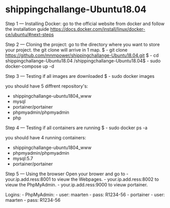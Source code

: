 # shippingchallange-Ubuntu18.04

Step 1 — Installing Docker:
    go to the official website from docker and follow the installation guide
    https://docs.docker.com/install/linux/docker-ce/ubuntu/#next-steps
    
Step 2 — Cloning the project:
    go to the directory where you want to store your project. the git clone will arrive in 1 map.
    $ - git clone https://github.com/mnmpower/shippingchallange-Ubuntu18.04.git
    $ - cd shippingchallange-Ubuntu18.04
    /shippingchallange-Ubuntu18.04$ - sudo docker-compose up -d

Step 3 — Testing if all images are downloaded
   $ - sudo docker images
   
   you should have 5 diffrent repository's:
   - shippingchallange-ubuntu1804_www
   - mysql
   - portainer/portainer
   - phpmyadmin/phpmyadmin
   - php

Step 4 — Testing if all containers are running
  $ - sudo docker ps -a
  
   you should have 4 running containers:
   - shippingchallange-ubuntu1804_www
   - phpmyadmin/phpmyadmin
   - mysql:5.7
   - portainer/portainer

Step 5 — Using the browser
  Open your brower and go to
    - your.ip.add.ress:8001 to vieuw the Webpages.
    - your.ip.add.ress:8002 to vieuw the PhpMyAdmin.
    - your.ip.add.ress:9000 to vieuw portainer.
    
  Logins:
    - PhpMyAdmin:
      - user: maarten
      - pass: R1234-56
    - portainer
      - user: maarten
      - pass: R1234-56
